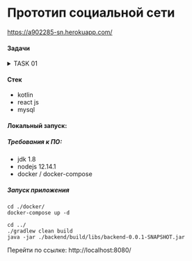 # Прототип социальной сети

https://a902285-sn.herokuapp.com/

#### Задачи
<details>
  <summary>TASK 01</summary>
  
  Требуется разработать создание и просмотр анект в социальной сети.
  
  Функциональные требования:
  Авторизация по паролю.
  Страница регистрации, где указывается следующая информация:
  Имя
  Фамилия
  Возраст
  Пол
  Интересы
  Город
  Страницы с анкетой.
  
  Нефункциональные требования:
  Любой язык программирования
  В качестве базы данных использовать MySQL
  Не использовать ORM
  Программа должна представлять из себя монолитное приложение.
  Не рекомендуется использовать следующие технологии:
  Репликация
  Шардинг
  Индексы
  Кэширование
  
  
  Верстка не важна. Подойдет самая примитивная.
  
  Разместить приложение на любом хостинге. Например, heroku.
  
</details>

#### Стек
- kotlin
- react js
- mysql

#### Локальный запуск:

##### Требования к ПО:
- jdk 1.8
- nodejs 12.14.1
- docker / docker-compose

##### Запуск приложения
```
cd ./docker/
docker-compose up -d

cd ../
./gradlew clean build
java -jar ./backend/build/libs/backend-0.0.1-SNAPSHOT.jar
```
Перейти по ссылке: http://localhost:8080/